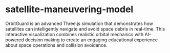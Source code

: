 # satellite-maneuvering-model
OrbitGuard is an advanced Three.js simulation that demonstrates how satellites can intelligently navigate and avoid space debris in real-time. This interactive visualization combines realistic orbital mechanics with AI-powered decision making to create an engaging educational experience about space operations and collision avoidance.
